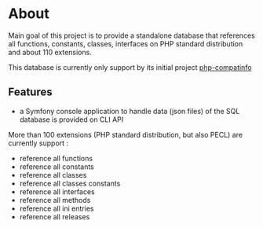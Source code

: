 <!-- markdownlint-disable MD013 -->
# About

Main goal of this project is to provide a standalone database that references all functions, constants, classes,
interfaces on PHP standard distribution and about 110 extensions.

This database is currently only support by its initial project [php-compatinfo](https://github.com/llaville/php-compatinfo)

## Features

* a Symfony console application to handle data (json files) of the SQL database is provided on CLI API

More than 100 extensions (PHP standard distribution, but also PECL) are currently support :

* reference all functions
* reference all constants
* reference all classes
* reference all classes constants
* reference all interfaces
* reference all methods
* reference all ini entries
* reference all releases
